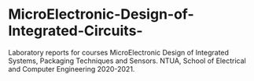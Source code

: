 # MicroElectronic-Design-of-Integrated-Circuits-
Laboratory reports for courses MicroElectronic Design of Integrated Systems, Packaging Techniques and Sensors. NTUA, School of Electrical and Computer Engineering 2020-2021.

